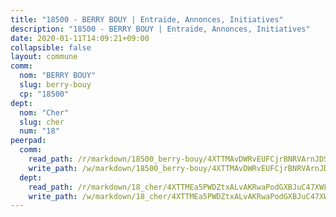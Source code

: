 ```yaml
---
title: "18500 - BERRY BOUY | Entraide, Annonces, Initiatives"
description: "18500 - BERRY BOUY | Entraide, Annonces, Initiatives"
date: 2020-01-11T14:09:21+09:00
collapsible: false
layout: commune
comm:
  nom: "BERRY BOUY"
  slug: berry-bouy
  cp: "18500"
dept:
  nom: "Cher"
  slug: cher
  num: "18"
peerpad:
  comm:
    read_path: /r/markdown/18500_berry-bouy/4XTTMAvDWRvEUFCjrBNRVArnJDS9esFyvRxJXVeptR1iHfARK
    write_path: /w/markdown/18500_berry-bouy/4XTTMAvDWRvEUFCjrBNRVArnJDS9esFyvRxJXVeptR1iHfARK-K3TgUbChBop7zcAC4cNpG4DSbNxVGLJ8JcUtTVJ4Tx3UeAubFmhHre9LRrBhuo6zBcNdZfx1CYwyJbYGnrtFjNSgnJe7qCnsXohjszqvzTYNDqZ6VovHZUZvtmnCWo8Jxccpe7jb
  dept:
    read_path: /r/markdown/18_cher/4XTTMEa5PWDZtxALvAKRwaPodGXBJuC47XWLMLZ5hCaMSik3w
    write_path: /w/markdown/18_cher/4XTTMEa5PWDZtxALvAKRwaPodGXBJuC47XWLMLZ5hCaMSik3w-K3TgTvT6tiupPRTeoV2zMggT6E77BmY6Zeeqwk1pvv6Bfo4GHKoyLD2hQDLMcNajnfixB5aDgngmFZba1jsFtXhXJhkZaMz5Fno5UjuUU6mkQFXv9cWu6FJLmGRziLMtgTSufDeD
---
```


